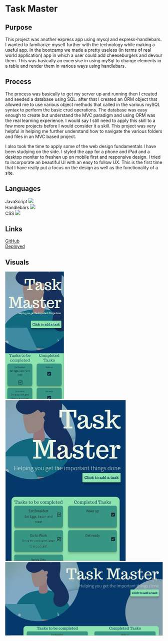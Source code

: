 # Task Master

## Purpose
This project was another express app using mysql and express-handlebars. I wanted to familiarize myself further with the technology while making a useful app. In the bootcamp we made a pretty useless (in terms of real world application) app in which a user could add cheeseburgers and devour them. This was basically an excersise in using mySql to change elements in a table and render them in various ways using handlebars. 

## Process
The process was basically to get my server up and running then I created and seeded a database using SQL. after that I created an ORM object that allowed me to use various object methods that called in the various mySQL syntax to perform the basic crud operations. The database was easy enough to create but understand the MVC paradigm and using ORM was the real learning experience. I would say I still need to apply this skill to a few more projects before I would consider it a skill. This project was very helpful in helping me further understand how to navigate the various folders and files in an MVC based project. 

I also took the time to apply some of the web design fundamentals I have been studying on the side. I styled the app for a phone and iPad and a desktop moniter to freshen up on mobile first and responsive design. I tried to incorporate an beautiful UI with an easy to follow UX. This is the first time that I have really put a focus on the design as well as the functionality of a site. 

## Languages 
JavaScript <img src="https://progress-bar.dev/30">
<br>
Handlebars <img src="https://progress-bar.dev/24">
<br>
CSS <img src="https://progress-bar.dev/46">

## Links
[GitHub](https://github.com/sharkattack182/express-task-master)
<br>
[Deployed](https://sharkattack182.github.io/express-task-master/.)
<br>

## Visuals
<img src="./imgs/iphone-x.JPG">
<br>
<img src="./imgs/ipad-pro.JPG">
<br>
<img src="./imgs/desktop.JPG">
